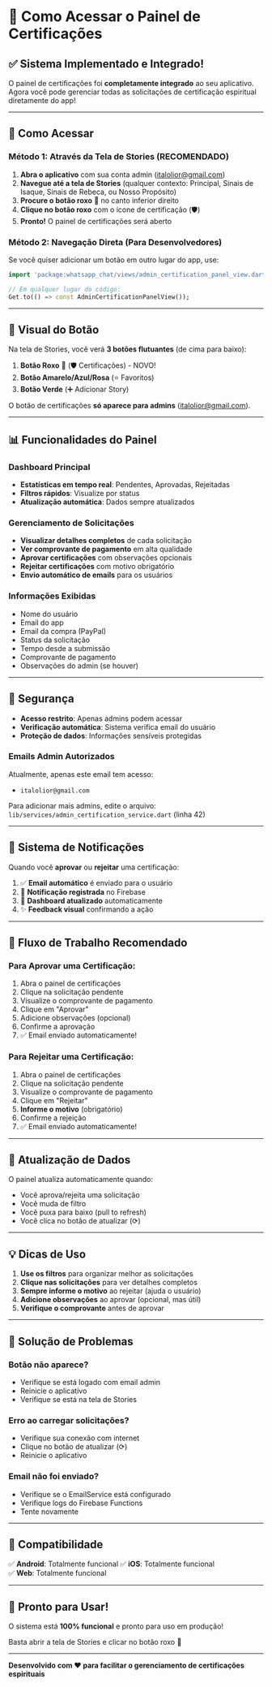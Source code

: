 # 🎉 Como Acessar o Painel de Certificações

## ✅ Sistema Implementado e Integrado!

O painel de certificações foi **completamente integrado** ao seu aplicativo. Agora você pode gerenciar todas as solicitações de certificação espiritual diretamente do app!

---

## 🚀 Como Acessar

### Método 1: Através da Tela de Stories (RECOMENDADO)

1. **Abra o aplicativo** com sua conta admin (italolior@gmail.com)
2. **Navegue até a tela de Stories** (qualquer contexto: Principal, Sinais de Isaque, Sinais de Rebeca, ou Nosso Propósito)
3. **Procure o botão roxo** 👑 no canto inferior direito
4. **Clique no botão roxo** com o ícone de certificação (🛡️)
5. **Pronto!** O painel de certificações será aberto

### Método 2: Navegação Direta (Para Desenvolvedores)

Se você quiser adicionar um botão em outro lugar do app, use:

```dart
import 'package:whatsapp_chat/views/admin_certification_panel_view.dart';

// Em qualquer lugar do código:
Get.to(() => const AdminCertificationPanelView());
```

---

## 🎨 Visual do Botão

Na tela de Stories, você verá **3 botões flutuantes** (de cima para baixo):

1. **Botão Roxo** 👑 (🛡️ Certificações) - NOVO!
2. **Botão Amarelo/Azul/Rosa** (⭐ Favoritos)
3. **Botão Verde** (➕ Adicionar Story)

O botão de certificações **só aparece para admins** (italolior@gmail.com).

---

## 📊 Funcionalidades do Painel

### Dashboard Principal
- **Estatísticas em tempo real**: Pendentes, Aprovadas, Rejeitadas
- **Filtros rápidos**: Visualize por status
- **Atualização automática**: Dados sempre atualizados

### Gerenciamento de Solicitações
- **Visualizar detalhes completos** de cada solicitação
- **Ver comprovante de pagamento** em alta qualidade
- **Aprovar certificações** com observações opcionais
- **Rejeitar certificações** com motivo obrigatório
- **Envio automático de emails** para os usuários

### Informações Exibidas
- Nome do usuário
- Email do app
- Email da compra (PayPal)
- Status da solicitação
- Tempo desde a submissão
- Comprovante de pagamento
- Observações do admin (se houver)

---

## 🔐 Segurança

- **Acesso restrito**: Apenas admins podem acessar
- **Verificação automática**: Sistema verifica email do usuário
- **Proteção de dados**: Informações sensíveis protegidas

### Emails Admin Autorizados
Atualmente, apenas este email tem acesso:
- `italolior@gmail.com`

Para adicionar mais admins, edite o arquivo:
`lib/services/admin_certification_service.dart` (linha 42)

---

## 📧 Sistema de Notificações

Quando você **aprovar** ou **rejeitar** uma certificação:

1. ✅ **Email automático** é enviado para o usuário
2. 📝 **Notificação registrada** no Firebase
3. 🔄 **Dashboard atualizado** automaticamente
4. ✨ **Feedback visual** confirmando a ação

---

## 🎯 Fluxo de Trabalho Recomendado

### Para Aprovar uma Certificação:

1. Abra o painel de certificações
2. Clique na solicitação pendente
3. Visualize o comprovante de pagamento
4. Clique em "Aprovar"
5. Adicione observações (opcional)
6. Confirme a aprovação
7. ✅ Email enviado automaticamente!

### Para Rejeitar uma Certificação:

1. Abra o painel de certificações
2. Clique na solicitação pendente
3. Visualize o comprovante de pagamento
4. Clique em "Rejeitar"
5. **Informe o motivo** (obrigatório)
6. Confirme a rejeição
7. ✅ Email enviado automaticamente!

---

## 🔄 Atualização de Dados

O painel atualiza automaticamente quando:
- Você aprova/rejeita uma solicitação
- Você muda de filtro
- Você puxa para baixo (pull to refresh)
- Você clica no botão de atualizar (⟳)

---

## 💡 Dicas de Uso

1. **Use os filtros** para organizar melhor as solicitações
2. **Clique nas solicitações** para ver detalhes completos
3. **Sempre informe o motivo** ao rejeitar (ajuda o usuário)
4. **Adicione observações** ao aprovar (opcional, mas útil)
5. **Verifique o comprovante** antes de aprovar

---

## 🐛 Solução de Problemas

### Botão não aparece?
- Verifique se está logado com email admin
- Reinicie o aplicativo
- Verifique se está na tela de Stories

### Erro ao carregar solicitações?
- Verifique sua conexão com internet
- Clique no botão de atualizar (⟳)
- Reinicie o aplicativo

### Email não foi enviado?
- Verifique se o EmailService está configurado
- Verifique logs do Firebase Functions
- Tente novamente

---

## 📱 Compatibilidade

✅ **Android**: Totalmente funcional
✅ **iOS**: Totalmente funcional  
✅ **Web**: Totalmente funcional

---

## 🎊 Pronto para Usar!

O sistema está **100% funcional** e pronto para uso em produção!

Basta abrir a tela de Stories e clicar no botão roxo 👑

---

**Desenvolvido com ❤️ para facilitar o gerenciamento de certificações espirituais**
